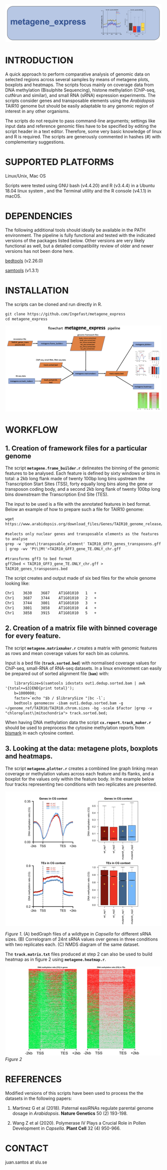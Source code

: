 ![This is an image](/images/title.png)

# INTRODUCTION

A quick approach to perform comparative analysis of genomic data on selected regions across several samples by means of metagene plots, boxplots and heatmaps. The scripts focus mainly on coverage data from DNA methylation (Bisulphite Sequencing), histone methylation (ChIP-seq, cutNrun and similar), and small RNA (sRNA) expression experiments. The scripts consider genes and transposable elements using  the *Arabidopsis* TAIR10 genome but should be easily adaptable to any genomic region of interest in any other organisms.

The scripts do not require to pass command-line arguments; settings like input data and reference genomic files have to be specified by editing the script header in a text editor. Therefore, some very basic knowledge of linux and R is required. The scripts are generously commented in hashes (#) with complementary suggestions.
 
# SUPPORTED PLATFORMS

Linux/Unix, Mac OS

Scripts were tested using GNU bash (v4.4.20) and R (v3.4.4) in a Ubuntu 18.04 linux system , and the Terminal utility and the R console (v4.1.1) in macOS.

# DEPENDENCIES

The following additional tools should ideally be available in the PATH environment. The pipeline is fully functional and tested with the indicated versions of the packages listed below. Other versions are very likely functional as well, but a detailed compatibility review of older and newer versions has not been done here. 

[bedtools](https://bedtools.readthedocs.io/en/latest/#) (v2.26.0)

[samtools](http://www.htslib.org/) (v1.3.1)


# INSTALLATION

The scripts can be cloned and run directly in R.
```
git clone https://github.com/Ingefast/metagene_express
cd metagene_express
```

![This is an image](/images/flowchart.png)

# WORKFLOW

## 1. Creation of framework files for a particular genome

The script **`metagene.frame_builder.r`** delineates the binning of the genomic features to be analysed. Each feature is defined by sixty windows or bins in total: a 2kb long flank made of twenty 100bp long bins upstream the Transcription Start Sites (TSS), forty equally long bins along the gene or transposon coding body, and a second 2kb long flank of twenty 100bp long bins downstream the Transcription End Site (TES).

The input to be used is a file with the annotated features in bed format. Below an example of how to prepare such a file for TAIR10 genome:
```
wget https://www.arabidopsis.org/download_files/Genes/TAIR10_genome_release/TAIR10_gff3/TAIR10_GFF3_genes_transposons.gff

#selects only nuclear genes and transposable elements as the features to analyse
grep -w 'gene\|transposable_element' TAIR10_GFF3_genes_transposons.gff | grep -wv 'Pt\|Mt'>TAIR10_GFF3_gene_TE.ONLY_chr.gff

#transforms gff3 to bed format
gff2bed < TAIR10_GFF3_gene_TE.ONLY_chr.gff > TAIR10_genes_transposons.bed
```

The script creates and output made of six bed files for the whole genome looking like:
```
Chr1	3630	3687	AT1G01010	1	+
Chr1	3687	3744	AT1G01010	2	+
Chr1	3744	3801	AT1G01010	3	+
Chr1	3801	3858	AT1G01010	4	+
Chr1	3858	3915	AT1G01010	5	+
```

## 2. Creation of a matrix file with binned coverage for every feature.

The script **`metagene.matrixmaker.r`** creates a matrix with genomic features as rows and mean coverage values for each bin as columns.

Input is a bed file (**`track.sorted.bed`**) with normalised coverage values for ChiP-seq, small-RNA of RNA-seq datasets. In a linux environment can easily be prepared out of sorted alignment file (**`bam`**) with:
```
	librarySize=$(samtools idxstats out1.dedup.sorted.bam | awk '{total+=$3}END{print total}');
	b=1000000;
	factor=`echo "$b / $librarySize "|bc -l`;
	bedtools genomecov -ibam out1.dedup.sorted.bam -g ~/genome_ref/TAIR10/TAIR10.chrom.sizes -bg -scale $factor |grep -v "chloroplast\|mitochondria"> track.sorted.bed;
```
When having DNA methylation data the script **`cx.report.track_maker.r`** should be used to preprocess the cytosine methylation reports from [bismark](https://www.bioinformatics.babraham.ac.uk/projects/bismark/) in each cytosine context. 

## 3. Looking at the data: metagene plots, boxplots and heatmaps.

The script **`metagene.plotter.r`** creates a combined line graph linking mean coverage or methylation values across each feature and its flanks, and a boxplot for the values only within the feature body. In the example below four tracks representing two conditions with two replicates are presented.

![This is an image](/images/figure1.png)

*Figure 1*. (A) bedGraph files of a wildtype in *Capsella* for different sRNA sizes. (B) Correlogram of 24nt sRNA values over genes in three conditions with two replicates each. (C) NMDS diagram of the same dataset.

The **`track.matrix.txt`** files produced at step 2 can also be used to build heatmap as in figure 2 using **`metagene.heatmap.r`**.

![This is an image](/images/figure2.png)
*Figure 2*


# REFERENCES

Modified versions of this scripts have been used to process the the datasets in the following papers:

1. Martinez G et al (2018). Paternal easiRNAs regulate parental genome dosage in *Arabidopsis*. **Nature Genetics** 50 (2) 193-198.

2. Wang Z et al (2020). Polymerase IV Plays a Crucial Role in Pollen Development in *Capsella*. **Plant Cell** 32 (4) 950-966.

# CONTACT
juan.santos at slu.se
